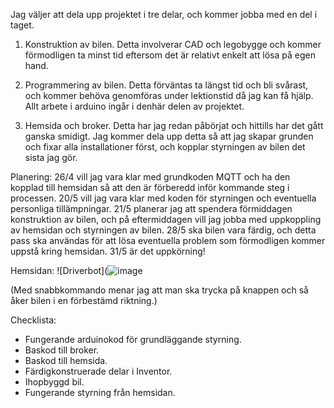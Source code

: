 Jag väljer att dela upp projektet i tre delar, och kommer jobba med en del i taget.

1. Konstruktion av bilen.
Detta involverar CAD och legobygge och kommer förmodligen ta minst tid eftersom det är relativt enkelt att lösa på egen hand.

2. Programmering av bilen.
Detta förväntas ta längst tid och bli svårast, och kommer behöva genomföras under lektionstid då jag kan få hjälp. Allt arbete i arduino ingår i denhär delen av projektet.

3. Hemsida och broker.
Detta har jag redan påbörjat och hittills har det gått ganska smidigt. Jag kommer dela upp detta så att jag skapar grunden och fixar alla installationer först, och kopplar styrningen av bilen det sista jag gör.

Planering:
26/4 vill jag vara klar med grundkoden MQTT och ha den kopplad till hemsidan så att den är förberedd inför kommande steg i processen.
20/5 vill jag vara klar med koden för styrningen och eventuella personliga tillämpningar.
21/5 planerar jag att spendera förmiddagen konstruktion av bilen, och på eftermiddagen vill jag jobba med uppkoppling av hemsidan och styrningen av bilen. 
28/5 ska bilen vara färdig, och detta pass ska användas för att lösa eventuella problem som förmodligen kommer uppstå kring hemsidan.
31/5 är det uppkörning!

Hemsidan:
![Driverbot](![image](https://github.com/abbindustrigymnasium/driverbot-miranda/assets/144678986/e994f1eb-bf2e-4031-88be-a318eee6e09d)

(Med snabbkommando menar jag att man ska trycka på knappen och så åker bilen i en förbestämd riktning.)

Checklista:
* Fungerande arduinokod för grundläggande styrning.
* Baskod till broker.
* Baskod till hemsida.
* Färdigkonstruerade delar i Inventor.
* Ihopbyggd bil.
* Fungerande styrning från hemsidan.

